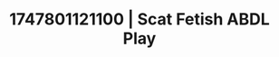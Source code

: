 ---
categories:
- Softcore narrative
- Glory hole
- Shadow play
- AI sensuality
- Gothic romance
image: /assets/images/1747801121100.jpg
layout: post
seo:
  description: Featured content with high-quality ABDL Play, Scat Fetish. HD images
    available.
  keywords: ABDL Play, Scat Fetish
  og_image: /assets/images/1747801121100.jpg
  schema_type: VisualArtwork
tags:
- ABDL Play
- Scat Fetish
- '#1747801121100'
title: 1747801121100 | Scat Fetish ABDL Play
---